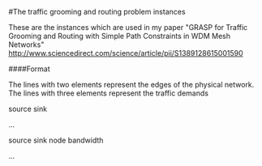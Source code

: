 #The traffic grooming and routing problem instances

These are the instances which are used in my paper "GRASP for Traffic Grooming and Routing with Simple Path Constraints in WDM Mesh Networks"
http://www.sciencedirect.com/science/article/pii/S1389128615001590


####Format

The lines with two elements represent the edges of the physical network.
The lines with three elements represent the traffic demands


source sink 

...


source sink node bandwidth

...
